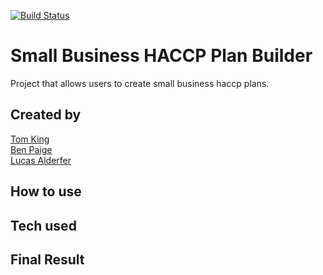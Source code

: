 [![Build Status](https://travis-ci.org/benjaminpaige/haccp.svg?branch=master)](https://travis-ci.org/benjaminpaige/haccp)

# Small Business HACCP Plan Builder

Project that allows users to create small business haccp plans. 

## Created by
[Tom King](https://github.com/tomkingkong)  
[Ben Paige](https://github.com/benjaminpaige)    
[Lucas Alderfer](https://github.com/LucasAlderfer)  
	

## How to use

## Tech used

## Final Result


